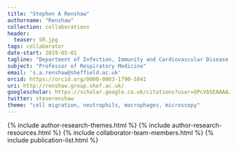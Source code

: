 ```yaml
---
title: "Stephen A Renshaw"
authorname: "Renshaw"
collection: collaborations
header:
  teaser: SR.jpg
tags: collaborator
date-start: 2019-05-01
tagline: "Department of Infection, Immunity and Cardiovascular Disease, University of Sheffield"
subject: "Professor of Respiratory Medicine"
email: 's.a.renshaw@sheffield.ac.uk'
orcid: https://orcid.org/0000-0003-1790-1641
uri: http://renshaw.group.shef.ac.uk/
googlescholar: https://scholar.google.co.uk/citations?user=GPcVbSEAAAAJ&hl=en
twitter: steverenshaw
theme: "cell migration, neutrophils, macrophages, microscopy"
---
```

<p align= "justify">




{% include author-research-themes.html %}
{% include author-research-resources.html %}
{% include collaborator-team-members.html %}
{% include publication-list.html %}

